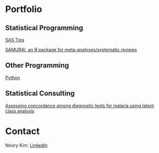 # Portfolio


## Statistical Programming

[SAS Tips](/sas-tips)

[SAMURAI, an R package for meta-analyses/systematic reviews](/R-samurai)

## Other Programming

[Python](/python)

## Statistical Consulting

[Assessing concordance among diagnostic tests for malaria using latent class analysis](/stat-lca-malaria-tests)



# Contact

Noory Kim: [LinkedIn](https://www.linkedin.com/in/noory)



